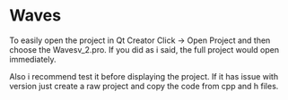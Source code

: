 # Waves

To easily open the project in Qt Creator Click -> Open Project and then choose the Wavesv_2.pro.
If you did as i said, the full project would open immediately.

Also i recommend test it before displaying the project. If it has issue with version just create a raw project and copy the code from cpp and h files.
